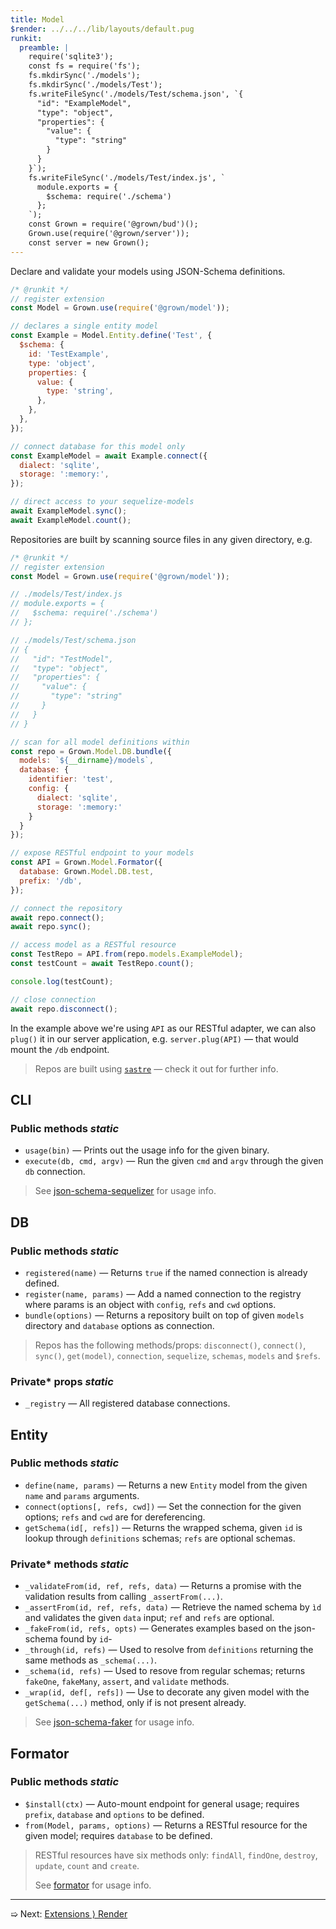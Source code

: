 ```yaml
---
title: Model
$render: ../../../lib/layouts/default.pug
runkit:
  preamble: |
    require('sqlite3');
    const fs = require('fs');
    fs.mkdirSync('./models');
    fs.mkdirSync('./models/Test');
    fs.writeFileSync('./models/Test/schema.json', `{
      "id": "ExampleModel",
      "type": "object",
      "properties": {
        "value": {
          "type": "string"
        }
      }
    }`);
    fs.writeFileSync('./models/Test/index.js', `
      module.exports = {
        $schema: require('./schema')
      };
    `);
    const Grown = require('@grown/bud')();
    Grown.use(require('@grown/server'));
    const server = new Grown();
---
```


Declare and validate your models using JSON-Schema definitions.


```js
/* @runkit */
// register extension
const Model = Grown.use(require('@grown/model'));

// declares a single entity model
const Example = Model.Entity.define('Test', {
  $schema: {
    id: 'TestExample',
    type: 'object',
    properties: {
      value: {
        type: 'string',
      },
    },
  },
});

// connect database for this model only
const ExampleModel = await Example.connect({
  dialect: 'sqlite',
  storage: ':memory:',
});

// direct access to your sequelize-models
await ExampleModel.sync();
await ExampleModel.count();
```

Repositories are built by scanning source files in any given directory, e.g.

```js
/* @runkit */
// register extension
const Model = Grown.use(require('@grown/model'));

// ./models/Test/index.js
// module.exports = {
//   $schema: require('./schema')
// };

// ./models/Test/schema.json
// {
//   "id": "TestModel",
//   "type": "object",
//   "properties": {
//     "value": {
//       "type": "string"
//     }
//   }
// }

// scan for all model definitions within
const repo = Grown.Model.DB.bundle({
  models: `${__dirname}/models`,
  database: {
    identifier: 'test',
    config: {
      dialect: 'sqlite',
      storage: ':memory:'
    }
  }
});

// expose RESTful endpoint to your models
const API = Grown.Model.Formator({
  database: Grown.Model.DB.test,
  prefix: '/db',
});

// connect the repository
await repo.connect();
await repo.sync();

// access model as a RESTful resource
const TestRepo = API.from(repo.models.ExampleModel);
const testCount = await TestRepo.count();

console.log(testCount);

// close connection
await repo.disconnect();
```

In the example above we're using `API` as our RESTful adapter, we can also `plug()` it in our server application, e.g. `server.plug(API)` &mdash; that would mount the `/db` endpoint.

> Repos are built using [`sastre`](https://github.com/tacoss/sastre) &mdash; check it out for further info.

## CLI

### Public methods <var>static</var>

- `usage(bin)` &mdash; Prints out the usage info for the given binary.
- `execute(db, cmd, argv)` &mdash; Run the given `cmd` and `argv` through the given `db` connection.

> See [json-schema-sequelizer](https://github.com/json-schema-faker/json-schema-sequelizer) for usage info.

## DB

### Public methods <var>static</var>

- `registered(name)` &mdash; Returns `true` if the named connection is already defined.
- `register(name, params)` &mdash; Add a named connection to the registry where params is an object with `config`, `refs` and `cwd` options.
- `bundle(options)` &mdash; Returns a repository built on top of given `models` directory and `database` options as connection.

> Repos has the following methods/props: `disconnect()`, `connect()`, `sync()`, `get(model)`, `connection`, `sequelize`, `schemas`, `models` and `$refs`.

### Private* props <var>static</var>

- `_registry` &mdash; All registered database connections.

## Entity

### Public methods <var>static</var>

- `define(name, params)` &mdash; Returns a new `Entity` model from the given `name` and `params` arguments.
- `connect(options[, refs, cwd])` &mdash; Set the connection for the given options; `refs` and `cwd` are for dereferencing.
- `getSchema(id[, refs])` &mdash; Returns the wrapped schema, given `id` is lookup through `definitions` schemas; `refs` are optional schemas.

### Private* methods <var>static</var>

- `_validateFrom(id, ref, refs, data)` &mdash; Returns a promise with the validation results from calling `_assertFrom(...)`.
- `_assertFrom(id, ref, refs, data)` &mdash; Retrieve the named schema by `ìd` and validates the given `data` input; `ref` and `refs` are optional.
- `_fakeFrom(id, refs, opts)` &mdash; Generates examples based on the json-schema found by `id`-
- `_through(id, refs)` &mdash; Used to resolve from `definitions` returning the same methods as `_schema(...)`.
- `_schema(id, refs)` &mdash; Used to resove from regular schemas; returns `fakeOne`, `fakeMany`, `assert`, and `validate` methods.
- `_wrap(id, def[, refs])` &mdash; Use to decorate any given model with the `getSchema(...)` method, only if is not present already.

> See [json-schema-faker](https://json-schema-faker.js.org/) for usage info.

## Formator

### Public methods <var>static</var>

- `$install(ctx)` &mdash; Auto-mount endpoint for general usage; requires `prefix`, `database` and `options` to be defined.
- `from(Model, params, options)` &mdash; Returns a RESTful resource for the given model; requires `database` to be defined.

> RESTful resources have six methods only: `findAll`, `findOne`, `destroy`, `update`, `count` and `create`.
>
> See [formator](https://github.com/pateketrueke/formator) for usage info.

---

➯ Next: [Extensions &rangle; Render](./docs/extensions/render)
